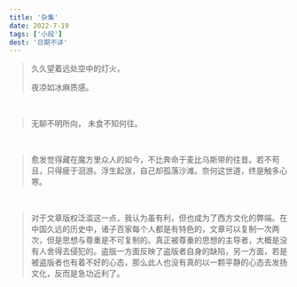```yaml
---
title: '杂集'
date: 2022-7-19
tags: ['小段']
dest: '日期不详'
---
```

> 久久望着远处空中的灯火，
>
> 夜凉如冰麻质感。

<br/>

> 无聊不明所向， 未食不知何往。

<br/>

> 愈发觉得藏在魔方里众人的如今，不比奔命于麦比乌斯带的往昔。若不苟且，只得疲于洄游。浮生起涨，自己却孤落沙滩。奈何这世道，终是触多心寒。

<br/>

> 对于文章版权泛滥这一点，我认为虽有利，但也成为了西方文化的弊端。在中国久远的历史中，诸子百家每个人都是有特色的，文章可以复制一次两次，但是思想与尊重是不可复制的。真正被尊重的思想的主导者，大概是没有人舍得去侵犯的。盗版一方面反映了盗版者自身的缺陷，另一方面，若是被盗版者也有着不好的心态，那么此人也没有真的以一颗平静的心态去发扬文化，反而是急功近利了。
